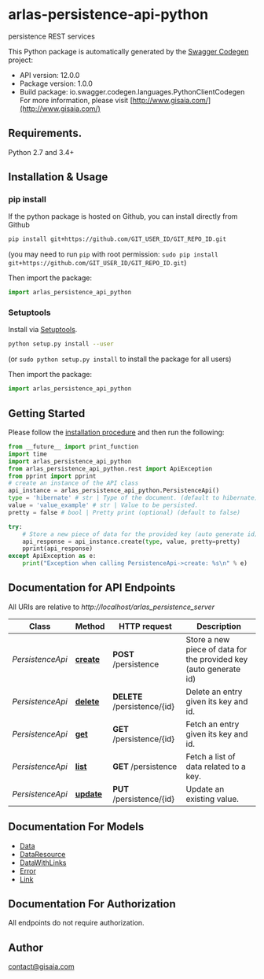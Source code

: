 # arlas-persistence-api-python
persistence REST services

This Python package is automatically generated by the [Swagger Codegen](https://github.com/swagger-api/swagger-codegen) project:

- API version: 12.0.0
- Package version: 1.0.0
- Build package: io.swagger.codegen.languages.PythonClientCodegen
For more information, please visit [http://www.gisaia.com/](http://www.gisaia.com/)

## Requirements.

Python 2.7 and 3.4+

## Installation & Usage
### pip install

If the python package is hosted on Github, you can install directly from Github

```sh
pip install git+https://github.com/GIT_USER_ID/GIT_REPO_ID.git
```
(you may need to run `pip` with root permission: `sudo pip install git+https://github.com/GIT_USER_ID/GIT_REPO_ID.git`)

Then import the package:
```python
import arlas_persistence_api_python 
```

### Setuptools

Install via [Setuptools](http://pypi.python.org/pypi/setuptools).

```sh
python setup.py install --user
```
(or `sudo python setup.py install` to install the package for all users)

Then import the package:
```python
import arlas_persistence_api_python
```

## Getting Started

Please follow the [installation procedure](#installation--usage) and then run the following:

```python
from __future__ import print_function
import time
import arlas_persistence_api_python
from arlas_persistence_api_python.rest import ApiException
from pprint import pprint
# create an instance of the API class
api_instance = arlas_persistence_api_python.PersistenceApi()
type = 'hibernate' # str | Type of the document. (default to hibernate)
value = 'value_example' # str | Value to be persisted.
pretty = false # bool | Pretty print (optional) (default to false)

try:
    # Store a new piece of data for the provided key (auto generate id)
    api_response = api_instance.create(type, value, pretty=pretty)
    pprint(api_response)
except ApiException as e:
    print("Exception when calling PersistenceApi->create: %s\n" % e)

```

## Documentation for API Endpoints

All URIs are relative to *http://localhost/arlas_persistence_server*

Class | Method | HTTP request | Description
------------ | ------------- | ------------- | -------------
*PersistenceApi* | [**create**](docs/PersistenceApi.md#create) | **POST** /persistence | Store a new piece of data for the provided key (auto generate id)
*PersistenceApi* | [**delete**](docs/PersistenceApi.md#delete) | **DELETE** /persistence/{id} | Delete an entry given its key and id.
*PersistenceApi* | [**get**](docs/PersistenceApi.md#get) | **GET** /persistence/{id} | Fetch an entry given its key and id.
*PersistenceApi* | [**list**](docs/PersistenceApi.md#list) | **GET** /persistence | Fetch a list of data related to a key.
*PersistenceApi* | [**update**](docs/PersistenceApi.md#update) | **PUT** /persistence/{id} | Update an existing value.


## Documentation For Models

 - [Data](docs/Data.md)
 - [DataResource](docs/DataResource.md)
 - [DataWithLinks](docs/DataWithLinks.md)
 - [Error](docs/Error.md)
 - [Link](docs/Link.md)


## Documentation For Authorization

 All endpoints do not require authorization.


## Author

contact@gisaia.com

